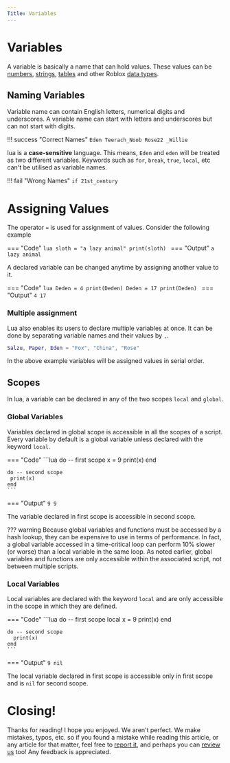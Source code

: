 ```yaml
---
Title: Variables
---
```


# Variables
A variable is basically a name that can hold values. These values can be [numbers](https://developer.roblox.com/en-us/articles/Numbers), [strings](https://developer.roblox.com/en-us/articles/String), [tables](https://developer.roblox.com/en-us/articles/Tables) and other Roblox [data types](https://developer.roblox.com/en-us/api-reference/data-types).

## Naming Variables
Variable name can contain English letters, numerical digits and underscores. A variable name can start with letters and underscores but can not start with digits. 

!!! success "Correct Names"
    ```
	Eden
	Teerach_Noob
    Rose22
	_Willie
    ```

lua is a **case-sensitive** language. This means, `Eden` and `eden` will be treated as two different variables. Keywords such as `for`, `break`, `true`, `local`, etc can't be utilised as variable names.

!!! fail "Wrong Names"
    ```
	if
    21st_century
    ```

# Assigning Values

The operator `=` is used for assignment of values. Consider the following example

=== "Code"
    ```lua
    sloth = "a lazy animal"
    print(sloth)
    ```
=== "Output"
    ```
    a lazy animal
    ```

A declared variable can be changed anytime by assigning another value to it.

=== "Code"
    ```lua
    Deden = 4
    print(Deden)
    Deden = 17
    print(Deden)
    ```
=== "Output"
    ```
    4
    17
    ```

### Multiple assignment
Lua also enables its users to declare multiple variables at once. It can be done by separating variable names and their values by `,`.

```lua
Salzu, Paper, Eden = "Fox", "China", "Rose"
```
In the above example variables will be assigned values in serial order.

## Scopes
In lua, a variable can be declared in any of the two scopes `local` and `global`.

### Global Variables
Variables declared in global scope is accessible in all the scopes of a script. Every variable by default is a global variable unless declared with the keyword `local`.

=== "Code"
    ```lua
    do -- first scope
      x = 9
      print(x)
    end 

    do -- second scope
     print(x)
    end 
    ``` 
=== "Output"
    ```
    9
    9
    ```

The variable declared in first scope is accessible in second scope.

??? warning
    Because global variables and functions must be accessed by a hash lookup, they can be expensive to use in terms of performance. In fact, a global variable accessed in a time-critical loop can perform 10% slower (or worse) than a local variable in the same loop.
    As noted earlier, global variables and functions are only accessible within the associated script, not between multiple scripts.

### Local Variables
Local variables are declared with the keyword `local` and are only accessible in the scope in which they are defined.

=== "Code"
    ```lua
    do -- first scope
      local x = 9
      print(x)
    end 

    do -- second scope
      print(x)
    end 
    ``` 
=== "Output"
    ```
    9
    nil
    ```

The local variable declared in first scope is accessible only in first scope and is `nil` for second scope.

# Closing!
Thanks for reading! I hope you enjoyed. We aren't perfect. We make mistakes, typos, etc. so if you found a mistake while reading this article, or any article for that matter, feel free to [report it](https://rodevs-helpers.github.io/Helpers-Documents/Others/Help%20Us%21/), and perhaps you can [review us](https://rodevs-helpers.github.io/Helpers-Documents/Others/Help%20Us%21/) too! Any feedback is appreciated. 
